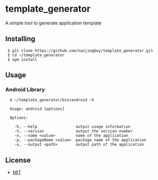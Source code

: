 # template_generator
A simple tool to generate application template

## Installing

```shell
 $ git clone https://github.com/nanjingboy/template_generator.git
 $ cd ~/template_generator
 $ npm install
```


## Usage

### Android Library

```shell
  $ ~/template_generator/bin/android -h

  Usage: android [options]

  Options:

    -h, --help                 output usage information
    -V, --version              output the version number
    -n, --name <value>         name of the application
    -p, --packageName <value>  package name of the application
    -o, --output <path>        output path of the application
```

## License
* [MIT](http://www.opensource.org/licenses/MIT)